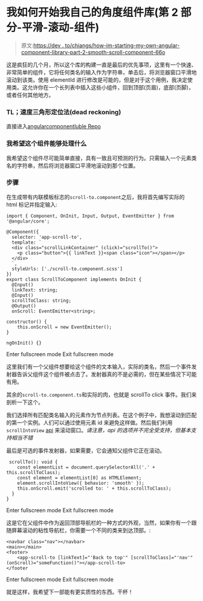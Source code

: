 # 我如何开始我自己的角度组件库(第 2 部分-平滑-滚动-组件)

> 原文:[https://dev . to/chiangs/how-im-starting-my-own-angular-component-library-part-2-smooth-scroll-component-66o](https://dev.to/chiangs/how-im-starting-my-own-angular-component-library-part-2---smooth-scroll-component-66o)

这是疯狂的几个月，所以这个库的构建一直是最后的优先事项，这里有一个快速、非常简单的组件，它将任何类名的输入作为字符串，单击后，将浏览器窗口平滑地滚动到该类。使用 elementId 进行修改是可能的，但是对于这个用例，我决定使用类。这允许你在一个长列表中插入这些小组件，回到顶部(页眉)，底部(页脚)，或者任何其他地方。

### TL；速度三角形定位法(dead reckoning)

直接进入[angularcomponentluble Repo](https://github.com/chiangs/AngularComponentLibrary)

### 我希望这个组件能够处理什么

我希望这个组件尽可能简单直接，具有一致且可预测的行为。只需输入一个元素类名的字符串，然后将浏览器窗口平滑地滚动到那个位置。

### 步骤

在生成带有内联模板标志的`scroll-to.component`之后，我将首先编写实际的 html 标记并指定输入:

```
import { Component, OnInit, Input, Output, EventEmitter } from '@angular/core';

@Component({
  selector: 'app-scroll-to',
  template: `
  <div class="scrollLinkContainer" (click)="scrollTo()">
    <p class="button">{{ linkText }}<span class="icon"></span></p>
  </div>
  `,
  styleUrls: ['./scroll-to.component.scss']
})
export class ScrollToComponent implements OnInit {
  @Input()
  linkText: string;
  @Input()
  scrollToClass: string;
  @Output()
  onScroll: EventEmitter<string>;

constructor() {
    this.onScroll = new EventEmitter();
}

ngOnInit() {} 
```

Enter fullscreen mode Exit fullscreen mode

这里我们有一个父组件想要给这个组件的文本输入，实际的类名，然后一个事件发射器告诉父组件这个组件被点击了。发射器真的不是必需的，但在某些情况下可能有用。

其余的`scroll-to.component.ts`和实际的肉，也就是 scrollTo click 事件。我们来剖析一下这个。

我们选择所有匹配类名输入的元素作为节点列表。在这个例子中，我想滚动到匹配的第一个实例。人们可以通过使用元素 id 来避免这样做。然后我们利用`scrollIntoView` [api](https://developer.mozilla.org/en-US/docs/Web/API/Element/scrollIntoView) 来滚动窗口。*请注意，api 的选项并不完全受支持，但基本支持相当不错*

最后是可选的事件发射器，如果需要，它会通知父组件它正在滚动。

```
 scrollTo(): void {
    const elementList = document.querySelectorAll('.' + this.scrollToClass);
    const element = elementList[0] as HTMLElement;
    element.scrollIntoView({ behavior: 'smooth' });
    this.onScroll.emit('scrolled to: ' + this.scrollToClass);
  }
} 
```

Enter fullscreen mode Exit fullscreen mode

这是它在父组件中作为返回顶部导航栏的一种方式的外观，当然，如果你有一个跟随屏幕滚动的粘性导航栏，你需要一个不同的类来到达顶部。:

```
<navbar class="nav"></navbar>
<main></main>
<footer>
    <app-scroll-to [linkText]="'Back to top'" [scrollToClass]="'nav'" (onScroll)="someFunction()"></app-scroll-to>
</footer 
```

Enter fullscreen mode Exit fullscreen mode

就是这样，我希望下一部能有更实质性的东西。干杯！